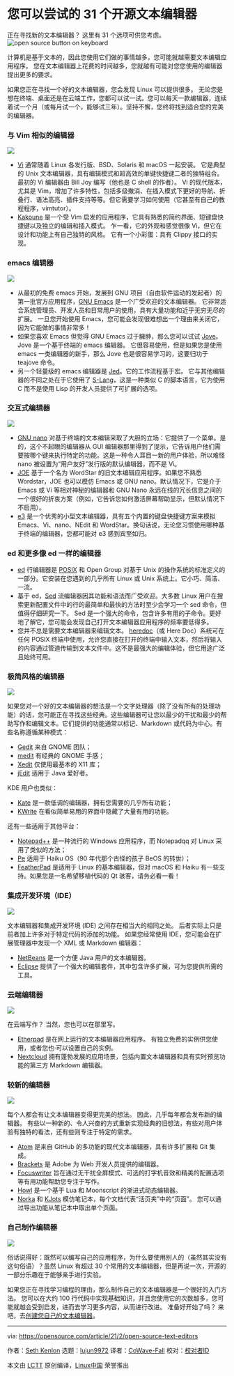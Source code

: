 [#]: collector: (lujun9972)
[#]: translator: (CoWave-Fall)
[#]: reviewer: ( )
[#]: publisher: ( )
[#]: url: ( )
[#]: subject: (31 open source text editors you need to try)
[#]: via: (https://opensource.com/article/21/2/open-source-text-editors)
[#]: author: (Seth Kenlon https://opensource.com/users/seth)

您可以尝试的 31 个开源文本编辑器
======

正在寻找新的文本编辑器？ 这里有 31 个选项可供您考虑。
![open source button on keyboard][1]

计算机是基于文本的，因此您使用它们做的事情越多，您可能就越需要文本编辑应用程序。 您在文本编辑器上花费的时间越多，您就越有可能对您您使用的编辑器提出更多的要求。

如果您正在寻找一个好的文本编辑器，您会发现 Linux 可以提供很多。 无论您是想在终端、桌面还是在云端工作，您都可以试一试。您可以每天一款编辑器，连续着试一个月（或每月试一个，能够试三年）。坚持不懈，您终将找到适合您的完美的编辑器。

### 与 Vim 相似的编辑器

![][2]

  * [Vi][3] 通常随着 Linux 各发行版、BSD、Solaris 和 macOS 一起安装。 它是典型的 Unix 文本编辑器，具有编辑模式和超高效的单键快捷键二者的独特组合。 最初的 Vi 编辑器由 Bill Joy 编写（他也是 C shell 的作者）。 Vi 的现代版本，尤其是 Vim，增加了许多特性，包括多级撤消、在插入模式下更好的导航、折叠行、语法高亮、插件支持等等。但它需要学习如何使用（它甚至有自己的教程程序，vimtutor）。
  * [Kakoune][4] 是一个受 Vim 启发的应用程序，它具有熟悉的简约界面、短键盘快捷键以及独立的编辑和插入模式。 乍一看，它的外观和感觉很像 Vi，但它在设计和功能上有自己独特的风格。 它有一个小彩蛋：具有 Clippy 接口的实现。



### emacs 编辑器

![][5]

  * 从最初的免费 emacs 开始，发展到 GNU 项目（自由软件运动的发起者）的第一批官方应用程序，[GNU Emacs][6] 是一个广受欢迎的文本编辑器。 它非常适合系统管理员、开发人员和日常用户的使用，具有大量功能和近乎无穷无尽的扩展。 一旦您开始使用 Emacs，您可能会发现很难想出一个理由来关闭它，因为它能做的事情非常多！
  * 如果您喜欢 Emacs 但觉得 GNU Emacs 过于臃肿，那么您可以试试 [Jove][7]。 Jove 是一个基于终端的 emacs 编辑器。 它很容易使用，但是如果您是使用 emacs 一类编辑器的新手，那么  Jove 也是很容易学习的，这要归功于 teajove 命令。
  * 另一个轻量级的 emacs 编辑器是 [Jed][8]。它的工作流程基于宏。 它与其他编辑器的不同之处在于它使用了 [S-Lang][9]，这是一种类似 C 的脚本语言，它为使用 C 而不是使用 Lisp 的开发人员提供了可扩展的选项。



### 交互式编辑器

![][10]

  * [GNU nano][11] 对基于终端的文本编辑采取了大胆的立场：它提供了一个菜单。是的，这个不起眼的编辑器从 GUI 编辑器那里得到了提示，它告诉用户他们需要按哪个键来执行特定的功能。这是一种令人耳目一新的用户体验，所以难怪 nano 被设置为“用户友好”发行版的默认编辑器，而不是 Vi。
  * [JOE][12] 基于一个名为 WordStar 的旧文本编辑应用程序。如果您不熟悉 Wordstar，JOE 也可以模仿 Emacs 或 GNU nano。默认情况下，它是介于 Emacs 或 Vi 等相对神秘的编辑器和 GNU Nano 永远在线的冗长信息之间的一个很好的折衷方案（例如，它告诉您如何激活屏幕帮助显示，但默认情况下不启用）。
  * [e3][13] 是一个优秀的小型文本编辑器，具有五个内置的键盘快捷键方案来模拟 Emacs、Vi、nano、NEdit 和 WordStar。换句话说，无论您习惯使用哪种基于终端的编辑器，您都可能对 e3 感到宾至如归。

### ed 和更多像 ed 一样的编辑器

  * [ed][14] 行编辑器是 [POSIX][15] 和 Open Group 对基于 Unix 的操作系统的标准定义的一部分。它安装在您遇到的几乎所有 Linux 或 Unix 系统上。它小巧、简洁、一流。
  * 基于 ed，[Sed][16] 流编辑器因其功能和语法而广受欢迎。大多数 Linux 用户在搜索更新配置文件中的行的最简单和最快的方法时至少会学习一个 sed 命令，但值得仔细研究一下。 Sed 是一个强大的命令，包含许多有用的子命令。更好地了解它，您可能会发现自己打开文本编辑器应用程序的频率要低得多。
  * 您并不总是需要文本编辑器来编辑文本。 [heredoc][17]（或 Here Doc）系统可在任何 POSIX 终端中使用，允许您直接在打开的终端中输入文本，然后将输入的内容通过管道传输到文本文件中。这不是最强大的编辑体验，但它用途广泛且始终可用。



### 极简风格的编辑器

![][18]

如果您对一个好的文本编辑器的想法是一个文字处理器（除了没有所有的处理功能）的话，您可能正在寻找这些经典。这些编辑器可让您以最少的干扰和最少的帮助写作和编辑文本。它们提供的功能通常以标记、Markdown 或代码为中心。有些名称遵循某种模式：

  * [Gedit][19] 来自 GNOME 团队；
  * [medit][20] 有经典的 GNOME 手感；
  * [Xedit][21] 仅使用最基本的 X11 库；
  * [jEdit][22] 适用于 Java 爱好者。



KDE 用户也类似：

  * [Kate][23] 是一款低调的编辑器，拥有您需要的几乎所有功能；
  * [KWrite][24] 在看似简单易用的界面中隐藏了大量有用的功能。



还有一些适用于其他平台：

  * [Notepad++][25] 是一种流行的 Windows 应用程序，而 Notepadqq 对 Linux 采用了类似的方法；
  * [Pe][26] 适用于 Haiku OS（90 年代那个古怪的孩子 BeOS 的转世）；
  * [FeatherPad][27] 是适用于 Linux 的基本编辑器，但对 macOS 和 Haiku 有一些支持。如果您是一名希望移植代码的 Qt 骇客，请务必看一看！



### 集成开发环境（IDE）

![][28]

文本编辑器和集成开发环境 (IDE) 之间存在相当大的相同之处。 后者实际上只是前者加上许多对于特定代码的添加的功能。 如果您经常使用 IDE，您可能会在扩展管理器中发现一个 XML 或 Markdown 编辑器：

   * [NetBeans][29] 是一个方便 Java 用户的文本编辑器。
   * [Eclipse][30] 提供了一个强大的编辑套件，其中包含许多扩展，可为您提供所需的工具。



### 云端编辑器

![][31]

在云端写作？ 当然，您也可以在那里写。

   * [Etherpad][32] 是在网上运行的文本编辑器应用程序。 有独立免费的实例供您使用，或者您也·可以设置自己的实例。
   * [Nextcloud][33] 拥有蓬勃发展的应用场景，包括内置文本编辑器和具有实时预览功能的第三方 Markdown 编辑器。



### 较新的编辑器

![][34]

每个人都会有让文本编辑器变得更完美的想法。 因此，几乎每年都会发布新的编辑器。 有些以一种新的、令人兴奋的方式重新实现经典的旧想法，有些对用户体验有独特的看法，还有些则专注于特定的需求。

   * [Atom][35] 是来自 GitHub 的多功能的现代文本编辑器，具有许多扩展和 Git 集成。
   * [Brackets][36] 是 Adobe 为 Web 开发人员提供的编辑器。
   * [Focuswriter][37] 旨在通过无干扰全屏模式、可选的打字机音效和精美的配置选项等有用功能帮助您专注于写作。
   * [Howl][38] 是一个基于 Lua 和 Moonscript 的渐进式动态编辑器。
   * [Norka][39] 和 [KJots][40] 模仿笔记本，每个文档代表“活页夹”中的“页面”。 您可以通过导出功能从笔记本中取出单个页面。



### 自己制作编辑器

![][41]

俗话说得好：既然可以编写自己的应用程序，为什么要使用别人的（虽然其实没有这句俗语）？虽然 Linux 有超过 30 个常用的文本编辑器，但是再说一次，开源的一部分乐趣在于能够亲手进行实验。

如果您正在寻找学习编程的理由，那么制作自己的文本编辑器是一个很好的入门方法。 您可以在大约 100 行代码中实现基础知识，并且您使用它的次数越多，您可能就越会受到启发，进而去学习更多内容，从而进行改进。 准备好开始了吗？ 来吧，去[创建您自己的文本编辑器][42]。

--------------------------------------------------------------------------------

via: https://opensource.com/article/21/2/open-source-text-editors

作者：[Seth Kenlon][a]
选题：[lujun9972][b]
译者：[CoWave-Fall](https://github.com/CoWave-Fall)
校对：[校对者ID](https://github.com/校对者ID)

本文由 [LCTT](https://github.com/LCTT/TranslateProject) 原创编译，[Linux中国](https://linux.cn/) 荣誉推出

[a]: https://opensource.com/users/seth
[b]: https://github.com/lujun9972
[1]: https://opensource.com/sites/default/files/styles/image-full-size/public/lead-images/button_push_open_keyboard_file_organize.png?itok=KlAsk1gx (open source button on keyboard)
[2]: https://opensource.com/sites/default/files/kakoune-screenshot.png
[3]: https://opensource.com/article/20/12/vi-text-editor
[4]: https://opensource.com/article/20/12/kakoune
[5]: https://opensource.com/sites/default/files/jed.png
[6]: https://opensource.com/article/20/12/emacs
[7]: https://opensource.com/article/20/12/jove-emacs
[8]: https://opensource.com/article/20/12/jed
[9]: https://www.jedsoft.org/slang
[10]: https://opensource.com/sites/default/files/uploads/nano-31_days-nano-opensource.png
[11]: https://opensource.com/article/20/12/gnu-nano
[12]: https://opensource.com/article/20/12/31-days-text-editors-joe
[13]: https://opensource.com/article/20/12/e3-linux
[14]: https://opensource.com/article/20/12/gnu-ed
[15]: https://opensource.com/article/19/7/what-posix-richard-stallman-explains
[16]: https://opensource.com/article/20/12/sed
[17]: https://opensource.com/article/20/12/heredoc
[18]: https://opensource.com/sites/default/files/uploads/gedit-31_days_gedit-opensource.jpg
[19]: https://opensource.com/article/20/12/gedit
[20]: https://opensource.com/article/20/12/medit
[21]: https://opensource.com/article/20/12/xedit
[22]: https://opensource.com/article/20/12/jedit
[23]: https://opensource.com/article/20/12/kate-text-editor
[24]: https://opensource.com/article/20/12/kwrite-kde-plasma
[25]: https://opensource.com/article/20/12/notepad-text-editor
[26]: https://opensource.com/article/20/12/31-days-text-editors-pe
[27]: https://opensource.com/article/20/12/featherpad
[28]: https://opensource.com/sites/default/files/uploads/eclipse-31_days-eclipse-opensource.png
[29]: https://opensource.com/article/20/12/netbeans
[30]: https://opensource.com/article/20/12/eclipse
[31]: https://opensource.com/sites/default/files/uploads/etherpad_0.jpg
[32]: https://opensource.com/article/20/12/etherpad
[33]: https://opensource.com/article/20/12/31-days-text-editors-nextcloud-markdown-editor
[34]: https://opensource.com/sites/default/files/uploads/atom-31_days-atom-opensource.png
[35]: https://opensource.com/article/20/12/atom
[36]: https://opensource.com/article/20/12/brackets
[37]: https://opensource.com/article/20/12/focuswriter
[38]: https://opensource.com/article/20/12/howl
[39]: https://opensource.com/article/20/12/norka
[40]: https://opensource.com/article/20/12/kjots
[41]: https://opensource.com/sites/default/files/uploads/this-time-its-personal-31_days_yourself-opensource.png
[42]: https://opensource.com/article/20/12/31-days-text-editors-one-you-write-yourself
